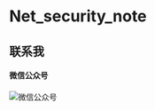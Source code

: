 # Net_security_note

## 联系我

#### 微信公众号

![微信公众号](https://s2.loli.net/2023/04/08/E5L7TdCtSPgpHsY.jpg)
